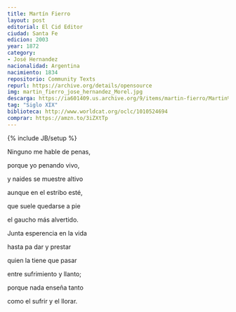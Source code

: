 ```yaml
---
title: Martín Fierro
layout: post
editorial: El Cid Editor
ciudad: Santa Fe
edicion: 2003
year: 1872
category: 
- José Hernandez
nacionalidad: Argentina
nacimiento: 1834
repositorio: Community Texts 
repurl: https://archive.org/details/opensource
img: martin_fierro_jose_hernandez_Morel.jpg
descarga: https://ia601409.us.archive.org/9/items/martin-fierro/Martin%20Fierro.pdf
tag: "Siglo XIX"
biblioteca: http://www.worldcat.org/oclc/1010524694
comprar: https://amzn.to/3iZXtTp
---
```

{% include JB/setup %}

Ninguno me hable de penas,
 
porque yo penando vivo, 
 
y naides se muestre altivo
 
aunque en el estribo esté,
 
que suele quedarse a pie
 
el gaucho más alvertido.
 
 
Junta esperencia en la vida
 
hasta pa dar y prestar
  
quien la tiene que pasar
 
entre sufrimiento y llanto;
 
porque nada enseña tanto
 
como el sufrir y el llorar.
